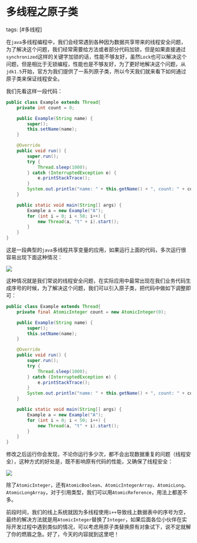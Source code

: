 # 多线程之原子类
tags: [#多线程]

在`java`多线程编程中，我们会经常遇到各种因为数据共享带来的线程安全问题，为了解决这个问题，我们经常需要给方法或者部分代码加锁，但是如果直接通过`synchronized`这样的关键字加锁的话，性能不够友好，虽然`Lock`也可以解决这个问题，但是相比于无锁编程，性能也是不够友好，为了更好地解决这个问题，从`jdk1.5`开始，官方为我们提供了一系列原子类，所以今天我们就来看下如何通过原子类来保证线程安全。

我们先看这样一段代码：

```java
public class Example extends Thread{
    private int count = 0;

    public Example(String name) {
        super();
        this.setName(name);
    }

    @Override
    public void run() {
        super.run();
        try {
            Thread.sleep(1000);
        } catch (InterruptedException e) {
            e.printStackTrace();
        }
        System.out.println("name: " + this.getName() + ", count: " + count++);
    }

    public static void main(String[] args) {
        Example a = new Example("A");
        for (int i = 0; i < 50; i++) {
            new Thread(a, "t" + i).start();
        }
    }
}
```

这是一段典型的`java`多线程共享变量的应用，如果运行上面的代码，多次运行很容易出现下面这种情况：

![](
https://syske-pic-bed.oss-cn-hangzhou.aliyuncs.com/imgs/20210705085000.png)

这种情况就是我们常说的线程安全问题，在实际应用中最常出现在我们业务代码生成序号的时候，为了解决这个问题，我们可以引入原子类，把代码中做如下调整即可：

```java
public class Example extends Thread{
    private final AtomicInteger count = new AtomicInteger(0);

    public Example(String name) {
        super();
        this.setName(name);
    }

    @Override
    public void run() {
        super.run();
        try {
            Thread.sleep(1000);
        } catch (InterruptedException e) {
            e.printStackTrace();
        }
        System.out.println("name: " + this.getName() + ", count: " + count.getAndAdd(1));
    }

    public static void main(String[] args) {
        Example a = new Example("A");
        for (int i = 0; i < 50; i++) {
            new Thread(a, "t" + i).start();
        }
    }
}
```

修改之后运行你会发现，不论你运行多少次，都不会出现数据重复的问题（线程安全），这种方式的好处是，既不影响原有代码的性能，又确保了线程安全：

![](
https://syske-pic-bed.oss-cn-hangzhou.aliyuncs.com/imgs/images/20210705123725.png)

除了`AtomicInteger`，还有`AtomicBoolean`、`AtomicIntegerArray`、`AtomicLong`、`AtomicLongArray`，对于引用类型，我们可以用`AtomicReference`，用法上都差不多。

前段时间，我们的线上系统就因为多线程使用`i++`导致线上数据表中的序号为空，最终的解决方法就是用`AtomicInteger`替换了`Integer`，如果后面各位小伙伴在实际开发过程中遇到类似的情况，可以考虑用原子类替换原有对象试下，说不定就解了你的燃眉之急。好了，今天的内容就到这里吧！


